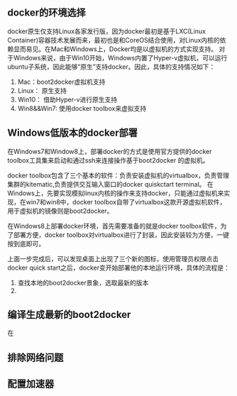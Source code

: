 ## docker的环境选择

docker原生仅支持Linux各家发行版，因为docker最初是基于LXC(Linux Container)容器技术发展而来，最初也是和CoreOS结合使用，对Linux内核的依赖显而易见。在Mac和Windows上，Docker均是以虚拟机的方式实现支持。
对于Windows来说，由于Win10开始，Windows内置了Hyper-v虚拟机，可以运行ubuntu子系统，因此能够“原生”支持docker。因此，具体的支持情况如下：
1. Mac：boot2docker虚拟机支持
2. Linux： 原生支持
3. Win10： 借助Hyper-v进行原生支持
4. Win8&&Win7: 使用docker toolbox来虚拟支持

## Windows低版本的docker部署

在Windows7和Window8上，部署docker的方式是使用官方提供的docker toolbox工具集来启动和通过ssh来连接操作基于boot2docker 的虚拟机。

docker toolbox包含了三个基本的软件：负责安装虚拟机的virtualbox，负责管理集群的kitematic,负责提供交互输入窗口的docker quiskctart terminal。
在Windows上，先要实现模拟linux内核的操作来支持docker，只能通过虚拟机来实现，在win7和win8中，docker toolbox自带了virtualbox这款开源虚拟机软件，
用于虚拟机的镜像则是boot2docker。

在Windows8上部署docker环境，首先需要准备的就是docker toolbox软件，为了部署方便，docker toolbox对virtualbox进行了封装，因此安装较为方便，一键按到底即可。

上面一步完成后，可以发现桌面上出现了三个新的图标，使用管理员权限点击docker quick start之后，docker变开始部署他的本地运行环境，具体的流程是：
1. 查找本地的boot2docker景象，选取最新的版本
2. 

## 编译生成最新的boot2docker 

在

## 排除网络问题

## 配置加速器